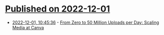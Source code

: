 # [Published on 2022-12-01](index.md)

* [2022-12-01, 10:45:36](https://lobste.rs/s/7qdwyf/from_zero_50_million_uploads_per_day) - [From Zero to 50 Million Uploads per Day: Scaling Media at Canva](https://canvatechblog.com/from-zero-to-50-million-uploads-per-day-scaling-media-at-canva-c81fa0c92f34)
